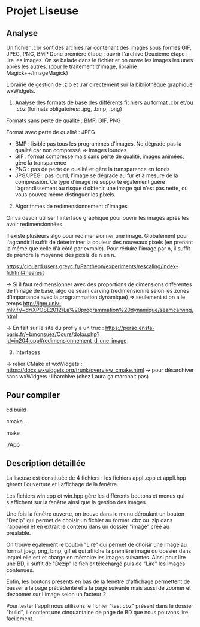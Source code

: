 # Projet Liseuse

## Analyse

Un fichier .cbr sont des archies.rar contenant des images sous formes GIF, JPEG, PNG, BMP
Donc première étape : ouvrir l'archive
Deuxième étape : lire les images. On se balade dans le fichier et on ouvre les images les unes
après les autres. (pour le traitement d'image, librairie Magick++/ImageMagick)

Librairie de gestion de .zip et .rar directement sur la bibliothèque graphique wxWidgets.

1. Analyse des formats de base des différents fichiers au format .cbr et/ou .cbz (formats obligatoires: .jpg, .bmp, .png)

Formats sans perte de qualité : BMP, GIF, PNG

Format avec perte de qualité : JPEG

- BMP : lisible pas tous les programmes d'images. Ne dégrade pas la qualité car non compressé => images lourdes
- GIF : format compressé mais sans perte de qualité, images animées, gère la transparence
- PNG : pas de perte de qualité et gère la transparence en fonds
- JPG/JPEG : pas lourd, l’image se dégrade au fur et à mesure de la compression. Ce type d’image ne supporte également guère l’agrandissement au risque d’obtenir une image qui n’est pas nette, où vous pouvez même distinguer les pixels.

2. Algorithmes de redimensionnement d'images 

On va devoir utiliser l'interface graphique pour ouvrir les images après les avoir redimensionnées.

Il existe plusieurs algo pour redimensionner une image. Globalement pour l'agrandir il suffit
de déteriminer la couleur des nouveaux pixels (en prenant la même que celle d'à côté par exmple).
Pour réduire l'image par n, il suffit de prendre la moyenne des pixels de n en n.

https://clouard.users.greyc.fr/Pantheon/experiments/rescaling/index-fr.html#nearest

-> Si il faut redimensionner avec des proportions de dimensions différentes de l'image de base, algo de seam carving (redimensionne selon les zones d'importance avec la programmation dynamique) => seulement si on a le temps http://igm.univ-mlv.fr/~dr/XPOSE2012/La%20programmation%20dynamique/seamcarving.html


-> En fait sur le site du prof y a un truc : https://perso.ensta-paris.fr/~bmonsuez/Cours/doku.php?id=in204:cpp#redimensionnement_d_une_image

3. Interfaces

-> relier CMake et wxWidgets : https://docs.wxwidgets.org/trunk/overview_cmake.html
-> pour désarchiver sans wxWidgets : libarchive (chez Laura ça marchait pas)

## Pour compiler

cd build

cmake ..

make

./App


## Description détaillée

La liseuse est constituée de 4 fichiers : les fichiers appli.cpp et appli.hpp gèrent l'ouverture et l'affichage
de la fenêtre.

Les fichiers win.cpp et win.hpp gère les différents boutons et menus qui s'affichent sur la fenêtre ainsi que
la gestion des images.

Une fois la fenêtre ouverte, on trouve dans le menu déroulant un bouton "Dezip" qui permet de choisir
un fichier au format .cbz ou .zip dans l'appareil et en extrait le contenu dans un dossier "image" crée
au préalable.

On trouve également le bouton "Lire" qui permet de choisir une image au format jpeg, png, bmp, gif et qui affiche
la première image du dossier dans lequel elle est et charge en mémoire les images suivantes. 
Ainsi pour lire une BD, il suffit de "Dezip" le fichier téléchargé puis de "Lire" les images contenues.

Enfin, les boutons présents en bas de la fenêtre d'affichage permettent de passer à la page précédente et à la page suivante 
mais aussi de zoomer et dezoomer sur l'image selon un facteur 2.

Pour tester l'appli nous utilisons le fichier "test.cbz" présent dans le dossier "build", il contient une
cinquantaine de page de BD que nous pouvons lire facilement.
